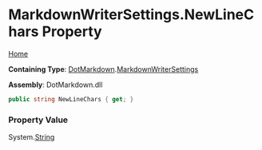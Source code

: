 # MarkdownWriterSettings\.NewLineChars Property

[Home](../../../README.md)

**Containing Type**: [DotMarkdown](../../README.md)\.[MarkdownWriterSettings](../README.md)

**Assembly**: DotMarkdown\.dll

```csharp
public string NewLineChars { get; }
```

### Property Value

System\.[String](https://docs.microsoft.com/en-us/dotnet/api/system.string)

